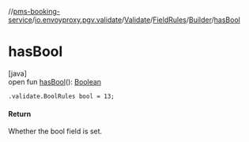 //[pms-booking-service](../../../../../index.md)/[io.envoyproxy.pgv.validate](../../../index.md)/[Validate](../../index.md)/[FieldRules](../index.md)/[Builder](index.md)/[hasBool](has-bool.md)

# hasBool

[java]\
open fun [hasBool](has-bool.md)(): [Boolean](https://kotlinlang.org/api/core/kotlin-stdlib/kotlin/-boolean/index.html)

`.validate.BoolRules bool = 13;`

#### Return

Whether the bool field is set.